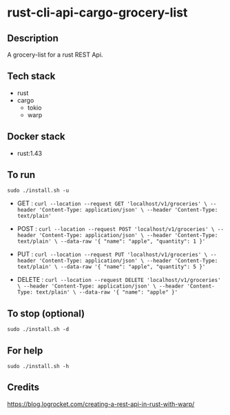# rust-cli-api-cargo-grocery-list

## Description
A grocery-list for a rust REST Api.

## Tech stack
- rust
- cargo
  - tokio
  - warp

## Docker stack
- rust:1.43

## To run
`sudo ./install.sh -u`
- GET : `curl --location --request GET 'localhost/v1/groceries' \
--header 'Content-Type: application/json' \
--header 'Content-Type: text/plain'`

- POST : `curl --location --request POST 'localhost/v1/groceries' \
--header 'Content-Type: application/json' \
--header 'Content-Type: text/plain' \
--data-raw '{
    "name": "apple",
    "quantity": 1
}'`

- PUT : `curl --location --request PUT 'localhost/v1/groceries' \
--header 'Content-Type: application/json' \
--header 'Content-Type: text/plain' \
--data-raw '{
    "name": "apple",
    "quantity": 5
}'`

- DELETE : `curl --location --request DELETE 'localhost/v1/groceries' \
--header 'Content-Type: application/json' \
--header 'Content-Type: text/plain' \
--data-raw '{
    "name": "apple"
}'`

## To stop (optional)
`sudo ./install.sh -d`

## For help
`sudo ./install.sh -h`

## Credits
https://blog.logrocket.com/creating-a-rest-api-in-rust-with-warp/
